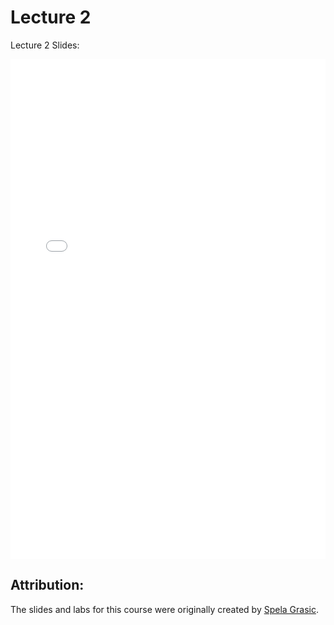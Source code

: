 # Lecture 2

Lecture 2 Slides:

<iframe src="../data_552_ToneLanguageStyle_lecture2.pdf" width="100%" height="800px" frameBorder="0"> </iframe>

## Attribution:

The slides and labs for this course were originally created by [Spela Grasic](https://ca.linkedin.com/in/spela-grasic).